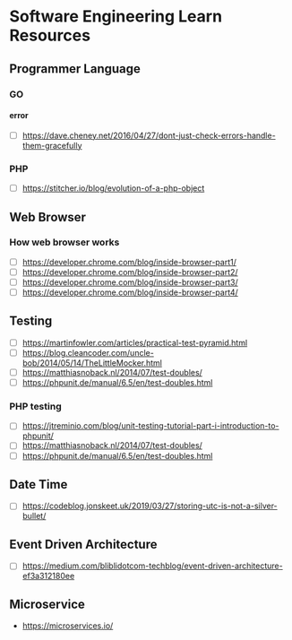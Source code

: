 # Software Engineering Learn Resources

## Programmer Language

### GO

#### error

- [ ] <https://dave.cheney.net/2016/04/27/dont-just-check-errors-handle-them-gracefully>

### PHP

- [ ] <https://stitcher.io/blog/evolution-of-a-php-object>

## Web Browser

### How web browser works

- [ ] <https://developer.chrome.com/blog/inside-browser-part1/>
- [ ] <https://developer.chrome.com/blog/inside-browser-part2/>
- [ ] <https://developer.chrome.com/blog/inside-browser-part3/>
- [ ] <https://developer.chrome.com/blog/inside-browser-part4/>

## Testing

- [ ] <https://martinfowler.com/articles/practical-test-pyramid.html>
- [ ] <https://blog.cleancoder.com/uncle-bob/2014/05/14/TheLittleMocker.html>
- [ ] <https://matthiasnoback.nl/2014/07/test-doubles/>
- [ ] <https://phpunit.de/manual/6.5/en/test-doubles.html>

### PHP testing

- [ ] <https://jtreminio.com/blog/unit-testing-tutorial-part-i-introduction-to-phpunit/>
- [ ] <https://matthiasnoback.nl/2014/07/test-doubles/>
- [ ] <https://phpunit.de/manual/6.5/en/test-doubles.html>

## Date Time

- [ ] <https://codeblog.jonskeet.uk/2019/03/27/storing-utc-is-not-a-silver-bullet/>

## Event Driven Architecture

- [ ] <https://medium.com/bliblidotcom-techblog/event-driven-architecture-ef3a312180ee>


## Microservice

- <https://microservices.io/>